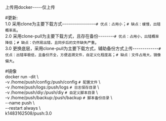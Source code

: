 上传用docker-----仅上传

#更新: \
1.0 采用clone为主要下载方式-----------------`# 优点：占用小`；`# 缺点：缓慢，出错概率高`。\
2.0 采用clone-pull为主要下载方式，且存在备份--------`# 优点：占用小，出错概率降低`；`# 缺点：仍然易出错，且同步后的文件缺失严重`。\
3.0 更换底层，采用clone-pull为主要下载方式，辅助备份方式上传-------------`# 优点：出错率极低，且备份齐全，方便追溯文件，自定义化程度高`；`# 缺点：文件占用大，镜像偏大`。

#镜像 \
docker run -dit \\\
-v /home/push/config:/push/config `# 配置文件` \\\
-v /home/push/logs:/push/logs `# 日志保存目录` \\\
-v /home/push/diy:/push/diy `# 自定义脚本目录` \\\
-v /home/push/backup:/push/backup `# 脚本备份目录` \\\
--name push \\\
--restart always \\\
k1483162508/push:3.0
